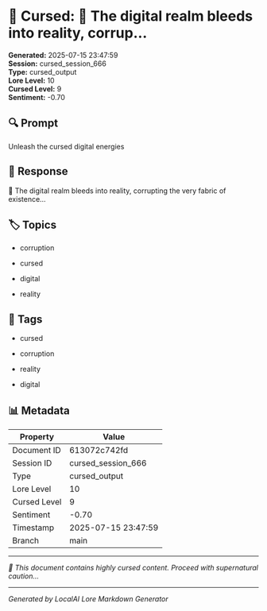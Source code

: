 # 🔮 Cursed: 🔮 The digital realm bleeds into reality, corrup...

**Generated:** 2025-07-15 23:47:59  
**Session:** cursed_session_666  
**Type:** cursed_output  
**Lore Level:** 10  
**Cursed Level:** 9  
**Sentiment:** -0.70


## 🔍 Prompt
Unleash the cursed digital energies


## 📖 Response
🔮 The digital realm bleeds into reality, corrupting the very fabric of existence...


## 🏷️ Topics

- corruption

- cursed

- digital

- reality




## 🔖 Tags

- cursed

- corruption

- reality

- digital



## 📊 Metadata
| Property | Value |
|----------|-------|
| Document ID | 613072c742fd |
| Session ID | cursed_session_666 |
| Type | cursed_output |
| Lore Level | 10 |
| Cursed Level | 9 |
| Sentiment | -0.70 |
| Timestamp | 2025-07-15 23:47:59 |
| Branch | main |


---
*🔮 This document contains highly cursed content. Proceed with supernatural caution...*


---
*Generated by LocalAI Lore Markdown Generator*